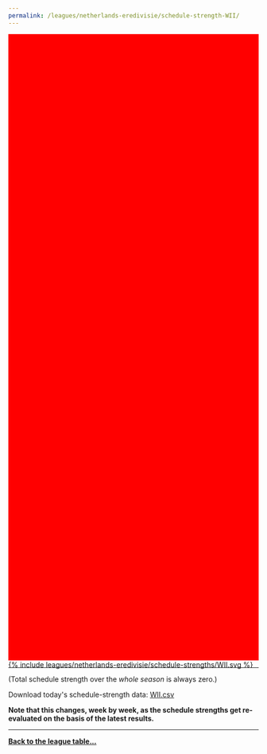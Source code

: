 ```yaml
---
permalink: /leagues/netherlands-eredivisie/schedule-strength-WII/
---
```


<style>
.svg-wrap {
    background-color:red;
    height:0;
    padding-top:250%; /* 350px/550px */
    position: relative;
}

svg {
    background-color: white;
    height: 100%;
    display:block;
    width: 100%;
    position: absolute;
    top:0;
    left:0;
}
</style>


<div class="svg-wrap">
{% include leagues/netherlands-eredivisie/schedule-strengths/WII.svg %}
</div>

-----

(Total schedule strength over the *whole season* is always zero.)


Download today's schedule-strength data: [WII.csv](/assets/leagues/netherlands-eredivisie/2021/schedule-strengths/WII.csv)

**Note that this changes, week by week, as the schedule strengths get re-evaluated on the
basis of the latest results.**

-----

[**Back to the league table...**](/leagues/netherlands-eredivisie)


